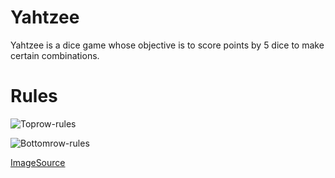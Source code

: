 # Yahtzee

Yahtzee is a dice game whose objective is to score points by 5 dice to make certain combinations.

# Rules

![Toprow-rules]("./public/img/rule1.png")

![Bottomrow-rules]("./public/img/rule2.png)

[ImageSource](https://en.wikipedia.org/wiki/Yahtzee)

